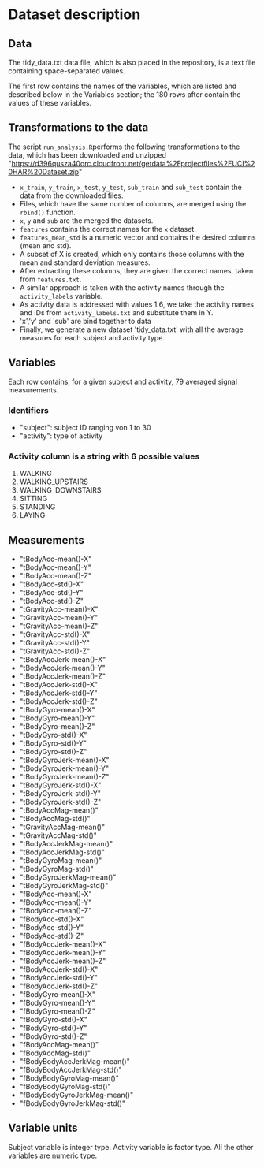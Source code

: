 # Dataset description
## Data
The tidy_data.txt data file, which is also placed in the repository, is a text file containing space-separated values.

The first row contains the names of the variables, which are listed and described below in the Variables section; the 180 rows after contain the values of these variables.

## Transformations to the data
The script `run_analysis.R`performs the following transformations to the data, which has been downloaded and unzipped "https://d396qusza40orc.cloudfront.net/getdata%2Fprojectfiles%2FUCI%20HAR%20Dataset.zip"

* `x_train`, `y_train`, `x_test`, `y_test`, `sub_train` and `sub_test` contain the data from the downloaded files.
* Files, which have the same number of columns, are merged using the `rbind()` function.
* `x`, `y` and `sub` are the merged the datasets.
* `features` contains the correct names for the `x` dataset.
* `features_mean_std` is a numeric vector and contains the desired columns (mean and std).
* A subset of X is created, which only contains those columns with the mean and standard deviation measures.
* After extracting these columns, they are given the correct names, taken from `features.txt`.
* A similar approach is taken with the activity names through the `activity_labels` variable.
* As activity data is addressed with values 1:6, we take the activity names and IDs from `activity_labels.txt` and substitute them in Y.
* 'x','y' and 'sub' are bind together to data
* Finally, we generate a new dataset 'tidy_data.txt' with all the average measures for each subject and activity type.

## Variables

Each row contains, for a given subject and activity, 79 averaged signal measurements.

### Identifiers
- "subject": subject ID ranging von 1 to 30
- "activity": type of activity 

### Activity column is a string with 6 possible values
1. WALKING
2. WALKING_UPSTAIRS
3. WALKING_DOWNSTAIRS
4. SITTING
5. STANDING
6. LAYING

## Measurements
- "tBodyAcc-mean()-X"
- "tBodyAcc-mean()-Y"
- "tBodyAcc-mean()-Z"
- "tBodyAcc-std()-X"
- "tBodyAcc-std()-Y"
- "tBodyAcc-std()-Z"
- "tGravityAcc-mean()-X"
- "tGravityAcc-mean()-Y"
- "tGravityAcc-mean()-Z"
- "tGravityAcc-std()-X"
- "tGravityAcc-std()-Y"
- "tGravityAcc-std()-Z"
- "tBodyAccJerk-mean()-X"
- "tBodyAccJerk-mean()-Y"
- "tBodyAccJerk-mean()-Z"
- "tBodyAccJerk-std()-X"
- "tBodyAccJerk-std()-Y"
- "tBodyAccJerk-std()-Z"
- "tBodyGyro-mean()-X"
- "tBodyGyro-mean()-Y"
- "tBodyGyro-mean()-Z"
- "tBodyGyro-std()-X"
- "tBodyGyro-std()-Y"
- "tBodyGyro-std()-Z"
- "tBodyGyroJerk-mean()-X"
- "tBodyGyroJerk-mean()-Y"
- "tBodyGyroJerk-mean()-Z"
- "tBodyGyroJerk-std()-X"
- "tBodyGyroJerk-std()-Y"
- "tBodyGyroJerk-std()-Z"
- "tBodyAccMag-mean()"
- "tBodyAccMag-std()"
- "tGravityAccMag-mean()"
- "tGravityAccMag-std()"
- "tBodyAccJerkMag-mean()"
- "tBodyAccJerkMag-std()"
- "tBodyGyroMag-mean()"
- "tBodyGyroMag-std()"
- "tBodyGyroJerkMag-mean()"
- "tBodyGyroJerkMag-std()"
- "fBodyAcc-mean()-X"
- "fBodyAcc-mean()-Y"
- "fBodyAcc-mean()-Z"
- "fBodyAcc-std()-X"
- "fBodyAcc-std()-Y"
- "fBodyAcc-std()-Z"
- "fBodyAccJerk-mean()-X"
- "fBodyAccJerk-mean()-Y"
- "fBodyAccJerk-mean()-Z"
- "fBodyAccJerk-std()-X"
- "fBodyAccJerk-std()-Y"
- "fBodyAccJerk-std()-Z"
- "fBodyGyro-mean()-X"
- "fBodyGyro-mean()-Y"
- "fBodyGyro-mean()-Z"
- "fBodyGyro-std()-X"
- "fBodyGyro-std()-Y"
- "fBodyGyro-std()-Z"
- "fBodyAccMag-mean()"
- "fBodyAccMag-std()"
- "fBodyBodyAccJerkMag-mean()"
- "fBodyBodyAccJerkMag-std()"
- "fBodyBodyGyroMag-mean()"
- "fBodyBodyGyroMag-std()"
- "fBodyBodyGyroJerkMag-mean()"
- "fBodyBodyGyroJerkMag-std()"

## Variable units
Subject variable is integer type. Activity variable is factor type. All the other variables are numeric type.
